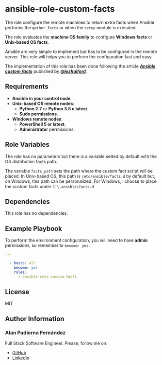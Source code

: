 ansible-role-custom-facts
=========

The role configure the remote machines to return extra facts when 
Ansible performs the `gather_facts` or when the `setup` module is executed.

The role evaluates the **machine OS family** to configure **Windows facts** 
or **Unix-based OS facts**.

Ansible are very simple to implement but has to be configured in the remote server.
This role will helps you to perform the configuration fast and easy.
 
The implementation of this role has been done following the article 
***[Ansible custom facts](https://medium.com/@jezhalford/ansible-custom-facts-1e1d1bf65db8)***
published by ***[@jezhalford](https://github.com/jezhalford)***.

Requirements
------------

- **Ansible in your control node**.
- **Unix-based OS remote nodes**:
  - **Python 2.7** or **Python 3.5 o latest**.
  - **Sudo permissions**.
- **Windows remote nodes**:
  - **PowerShell 5  or latest**.
  - **Administrator** permissions.
 

Role Variables
--------------

The role has no parameters but there is a variable 
setted by default with the OS distribution facts path.

The variable `facts_path` sets the path where the 
custom fact script will be placed. In Unix-based OS, 
this path is `/etc/ansible/facts.d` by default but,
on Windows, this path can be personalized. For Windows, 
I choose to place the custom facts under `C:\.ansible\facts.d`

Dependencies
------------

This role has no dependencies.

Example Playbook
----------------

To perform the environment configuration, you will need 
to have **admin** permissions, so remember to `become: yes`.

```yml
---

  - hosts: all
    become: yes
    roles:
      - ansible-role-custom-facts
```

License
-------

MIT

Author Information
------------------

### Alan Padierna Fernández

Full Stack Software Engineer. Please, follow me on:

- [GitHub](https://github.com/AlanPadi95)
- [LinkedIn](https://www.linkedin.com/in/alan-padierna-fern%C3%A1ndez-199a48152/)